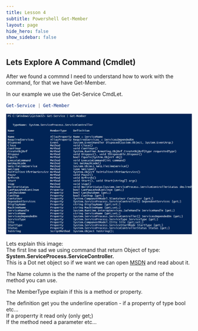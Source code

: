```yaml
---
title: Lesson 4
subtitle: Powershell Get-Member
layout: page
hide_hero: false
show_sidebar: false
---
```

## Lets Explore A Command (Cmdlet)
After we found a commnd I need to understand how to work with the command, for that we have Get-Member.

In our example we use the Get-Service CmdLet.

```powershell
Get-Service | Get-Member
```
![Alt text](image-2.png)

Lets explain this image:\
The first line sad we using command that return Object of type: **System.ServiceProcess.ServiceController.**\
This is a Dot net object so if we want we can open [MSDN](https://learn.microsoft.com/en-us/dotnet/api/system.serviceprocess.servicecontroller?view=dotnet-plat-ext-7.0) and read about it.

The Name column is the the name of the property or the name of the method you can use.

The MemberType explain if this is a method or property.

The definition get you the underline operation - if a properrty of type bool etc...\
If a properrty it read only (only get;)\
If the method need a parameter etc...

